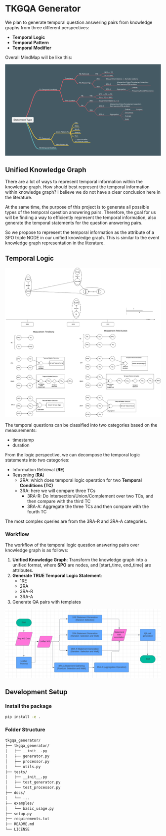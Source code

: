 # TKGQA Generator

We plan to generate temporal question answering pairs from knowledge graphs from three different perspectives:

- **Temporal Logic**
- **Temporal Pattern**
- **Temporal Modifier**

Overall MindMap will be like this:

![MindMap](./docs/imgs/Statement_type.png)

## Unified Knowledge Graph

There are a lot of ways to represent temporal information within the knowledge graph.
How should best represent the temporal information within knowledge graph?
I believe we do not have a clear conclusion here in the literature.

At the same time, the purpose of this project is to generate all possible types of the temporal question answering
pairs.
Therefore, the goal for us will be finding a way to efficiently represent the temporal information, also
generate the temporal statements for the question answering pairs.

So we propose to represent the temporal information as the attribute of a SPO triple NODE in our unified knowledge
graph.
This is similar to the event knowledge graph representation in the literature.

## Temporal Logic

![Temporal Logic](./docs/imgs/tc-logic.png)

The temporal questions can be classified into two categories based on the measurements:

- timestamp
- duration

From the logic perspective, we can decompose the temporal logic statements into two categories:

- Information Retrieval (**RE**)
- Reasoning (**RA**)
    - 2RA: which does temporal logic operation for two **Temporal Conditions (TC)**
    - 3RA: here we will compare three TCs
        - 3RA-R: Do Intersection/Union/Complement over two TCs, and then compare with the third TC
        - 3RA-A: Aggregate the three TCs and then compare with the fourth TC

The most complex queries are from the 3RA-R and 3RA-A categories.

### Workflow

The workflow of the temporal logic question answering pairs over knowledge graph is as follows:

1. **Unified Knowledge Graph**: Transform the knowledge graph into a unified format, where **SPO** are nodes,
   and [start_time, end_time] are attributes.
2. **Generate TRUE Temporal Logic Statement**:
    - 1RE
    - 2RA
    - 3RA-R
    - 3RA-A
3. Generate QA pairs with templates

![Workflow](./docs/imgs/experiment-design.png)

## Development Setup

### Install the package

```bash
pip install -e .
```

### Folder Structure

```bash
tkgqa_generator/
├── tkgqa_generator/
│   ├── __init__.py
│   ├── generator.py
│   ├── processor.py
│   └── utils.py
├── tests/
│   ├── __init__.py
│   ├── test_generator.py
│   └── test_processor.py
├── docs/
│   └── ...
├── examples/
│   └── basic_usage.py
├── setup.py
├── requirements.txt
├── README.md
└── LICENSE
```

